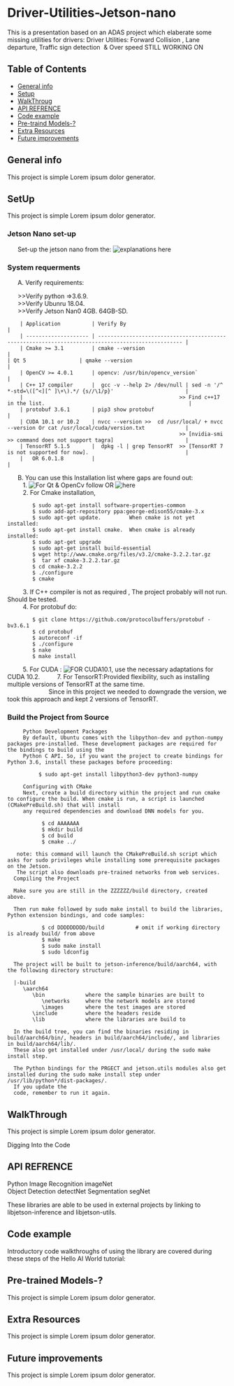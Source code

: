 # Driver-Utilities-Jetson-nano
This is a presentation based on an ADAS project which elaberate some missing utilities for drivers:
Driver Utilities: Forward Collision , Lane departure, Traffic sign detection  &amp; Over speed 
STILL WORKING ON

## Table of Contents
* [General info](#general-info)
* [Setup](#setup)
* [WalkThroug](#WalkThroug)
* [API REFRENCE](#API-REFERENCE)
* [Code example](#Code-example)
* [Pre-traind Models-?](#Pre-traind-Models-?)
* [Extra Resources](#Extra-Resources)
* [Future improvements](#Future-improvements)

## General info
This project is simple Lorem ipsum dolor generator.
## SetUp
This project is simple Lorem ipsum dolor generator.
	
  ### Jetson Nano set-up   

      Set-up the jetson nano from the: ![explanations here](https://developer.nvidia.com/embedded/learn/get-started-jetson-nano-devkit)       
  
  ### System requerments   

      A. Verify requirements:     

         >>Verify python =>3.6.9.             
         >>Verify  Ubunru 18.04.          
         >>Verify Jetson Nan0 4GB. 64GB-SD.          
       
        | Application          | Verify By                                                                                         |
        | -------------------- | ------------------------------------------------------------------------------------------------- | 
        | Cmake >= 3.1         | cmake --version                                                                                   |
	| Qt 5                 | qmake --version                                                                                   | 
        | OpenCV >= 4.0.1      | opencv: /usr/bin/opencv_version`                                                                  |
        | C++ 17 compiler      |  gcc -v --help 2> /dev/null | sed -n '/^ *-std=\([^<][^ ]\+\).*/ {s//\1/p}'                       |                                        
        |                                                  >> Find c++17 in the list.                                              | 
        | protobuf 3.6.1       | pip3 show protobuf                                                                                |
        | CUDA 10.1 or 10.2    | nvcc --version >>  cd /usr/local/ + nvcc --version Or cat /usr/local/cuda/version.txt             |
                                                           >> [nvidia-smi >> command does not support tagra]                       |  
        | TensorRT 5.1.5       |  dpkg -l | grep TensorRT  >> [TensorRT 7 is not supported for now].                               |
        |   OR 6.0.1.8         |                                                                                                   | 


      B. You can use this Installation list where gaps are found out:      
         1.  ![For Qt & OpenCv follow](#https://github.com/vietanhdev/open-adas) OR ![here](#https://github.com/vietanhdev/open-adas)  \
         2.  For Cmake installation, 

            $ sudo apt-get install software-properties-common
            $ sudo add-apt-repository ppa:george-edison55/cmake-3.x
            $ sudo apt-get update.         When cmake is not yet installed:
            $ sudo apt-get install cmake.  When cmake is already installed:
            $ sudo apt-get upgrade
            $ sudo apt-get install build-essential
            $ wget http://www.cmake.org/files/v3.2/cmake-3.2.2.tar.gz
            $  tar xf cmake-3.2.2.tar.gz
            $ cd cmake-3.2.2
            $ ./configure
            $ cmake

         3. If C++ compiler is not as required , The project probably will not run. Should be tested.  
         4. For protobuf do: 

            $ git clone https://github.com/protocolbuffers/protobuf -bv3.6.1 
            $ cd protobuf
            $ autoreconf -if  
            $ ./configure
            $ nake
            $ make install      
            
         5. For CUDA :  ![FOR CUDA10.1](#https://medium.com/@exesse/cuda-10-1-installation-on-ubuntu-18-04-lts-d04f89287130), use the necessary adaptations for CUDA 10.2. 
         7. For TensorRT:Provided flexibility, such as installing multiple versions of TensorRT at the same time.    
                         Since in this project we needed to downgrade the version, we took this approach and kept 2 versions of TensorRT. 
    
   ### Build the Project from Source  

         Python Development Packages
         By default, Ubuntu comes with the libpython-dev and python-numpy packages pre-installed. These development packages are required for the bindings to build using the 
         Python C API. So, if you want the project to create bindings for Python 3.6, install these packages before proceeding:

              $ sudo apt-get install libpython3-dev python3-numpy

         Configuring with CMake
         Next, create a build directory within the project and run cmake to configure the build. When cmake is run, a script is launched (CMakePreBuild.sh) that will install 
         any required dependencies and download DNN models for you.

               $ cd AAAAAAA   
               $ mkdir build
               $ cd build
               $ cmake ../

       note: this command will launch the CMakePreBuild.sh script which asks for sudo privileges while installing some prerequisite packages on the Jetson. 
       The script also downloads pre-trained networks from web services.
      Compiling the Project

      Make sure you are still in the ZZZZZZ/build directory, created above.

      Then run make followed by sudo make install to build the libraries, Python extension bindings, and code samples:

               $ cd DDDDDDDDD/build          # omit if working directory is already build/ from above
               $ make
               $ sudo make install
               $ sudo ldconfig

      The project will be built to jetson-inference/build/aarch64, with the following directory structure:

      |-build
         \aarch64
            \bin             where the sample binaries are built to
               \networks     where the network models are stored
               \images       where the test images are stored
            \include         where the headers reside
            \lib             where the libraries are build to

      In the build tree, you can find the binaries residing in build/aarch64/bin/, headers in build/aarch64/include/, and libraries in build/aarch64/lib/. 
      These also get installed under /usr/local/ during the sudo make install step.

      The Python bindings for the PRGECT and jetson.utils modules also get installed during the sudo make install step under /usr/lib/python*/dist-packages/. 
      If you update the 
      code, remember to run it again.
 
 ## WalkThrough
This project is simple Lorem ipsum dolor generator.
		    
   Digging Into the Code

## API REFRENCE
Python
  Image Recognition 	imageNet 	
  Object Detection 	 	detectNet
  Segmentation 	 	    segNet

  These libraries are able to be used in external projects by linking to libjetson-inference and libjetson-utils.

## Code example
  Introductory code walkthroughs of using the library are covered during these steps of the Hello AI World tutorial:
  
## Pre-trained Models-?
This project is simple Lorem ipsum dolor generator.

## Extra Resources
This project is simple Lorem ipsum dolor generator.

## Future improvements
This project is simple Lorem ipsum dolor generator.
	

  
    
    

